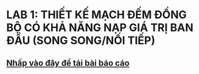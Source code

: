 # LAB 1: THIẾT KẾ MẠCH ĐẾM ĐỒNG BỘ CÓ KHẢ NĂNG NẠP GIÁ TRỊ BAN ĐẦU (SONG SONG/NỐI TIẾP)
## [Nhấp vào đây để tải bài báo cáo](https://github.com/nakhoa1010/CE118/blob/main/image/LAB_1_20520903_CE118-N22-MTCL-2.pdf)